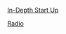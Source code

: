 [In-Depth Start Up](https://youtu.be/hf5Dax8sIVE?si=D4hjpyaqm9BE2bRm)

[Radio](https://youtu.be/nagSMapqKio?si=_XJeDN1W4LW0xtSp)

